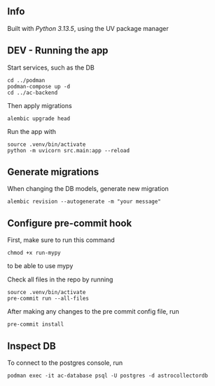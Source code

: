 ## Info
Built with *Python 3.13.5*, using the UV package manager

## DEV - Running the app
Start services, such as the DB
```shell
cd ../podman
podman-compose up -d
cd ../ac-backend
```

Then apply migrations
```shell
alembic upgrade head
```

Run the app with
```shell
source .venv/bin/activate
python -m uvicorn src.main:app --reload
```

## Generate migrations
When changing the DB models, generate new migration
```shell
alembic revision --autogenerate -m "your message"
```

## Configure pre-commit hook
First, make sure to run this command
```shell
chmod +x run-mypy
```
to be able to use mypy

Check all files in the repo by running
```shell
source .venv/bin/activate
pre-commit run --all-files
```
After making any changes to the pre commit config file, run
```shell
pre-commit install
```

## Inspect DB
To connect to the postgres console, run
```shell
podman exec -it ac-database psql -U postgres -d astrocollectordb
```
